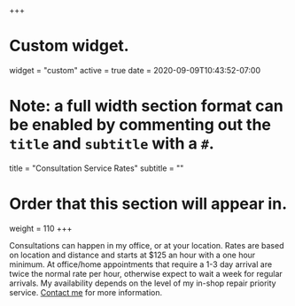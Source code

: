 +++
# Custom widget.
widget = "custom"
active = true
date = 2020-09-09T10:43:52-07:00

# Note: a full width section format can be enabled by commenting out the `title` and `subtitle` with a `#`.
title = "Consultation Service Rates"
subtitle = ""

# Order that this section will appear in.
weight = 110
+++

Consultations can happen in my office, or at your location. Rates are based on location and distance and starts at $125 an hour with a one hour minimum. At office/home appointments that require a 1-3 day arrival are twice the normal rate per hour, otherwise expect to wait a week for regular arrivals. My availability depends on the level of my in-shop repair priority service. [Contact me](/#contact) for more information. 